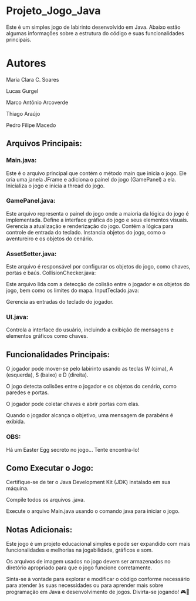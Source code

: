 # Projeto_Jogo_Java

Este é um simples jogo de labirinto desenvolvido em Java. Abaixo estão algumas informações sobre a estrutura do código e suas funcionalidades principais.

# Autores

Maria Clara C. Soares

Lucas Gurgel

Marco Antônio Arcoverde

Thiago Araújo

Pedro Filipe Macedo

## Arquivos Principais:

### Main.java:

Este é o arquivo principal que contém o método main que inicia o jogo.
Ele cria uma janela JFrame e adiciona o painel do jogo (GamePanel) a ela.
Inicializa o jogo e inicia a thread do jogo.

### GamePanel.java:

Este arquivo representa o painel do jogo onde a maioria da lógica do jogo é implementada.
Define a interface gráfica do jogo e seus elementos visuais.
Gerencia a atualização e renderização do jogo.
Contém a lógica para controle de entrada do teclado.
Instancia objetos do jogo, como o aventureiro e os objetos do cenário.

### AssetSetter.java:

Este arquivo é responsável por configurar os objetos do jogo, como chaves, portas e baús.
CollisionChecker.java:

Este arquivo lida com a detecção de colisão entre o jogador e os objetos do jogo, bem como os limites do mapa.
InputTeclado.java:

Gerencia as entradas do teclado do jogador.

### UI.java:

Controla a interface do usuário, incluindo a exibição de mensagens e elementos gráficos como chaves.

## Funcionalidades Principais:

O jogador pode mover-se pelo labirinto usando as teclas W (cima), A (esquerda), S (baixo) e D (direita).

O jogo detecta colisões entre o jogador e os objetos do cenário, como paredes e portas.

O jogador pode coletar chaves e abrir portas com elas.

Quando o jogador alcança o objetivo, uma mensagem de parabéns é exibida.

### OBS: 

Há um Easter Egg secreto no jogo... Tente encontra-lo!

## Como Executar o Jogo:

Certifique-se de ter o Java Development Kit (JDK) instalado em sua máquina.

Compile todos os arquivos .java.

Execute o arquivo Main.java usando o comando java para iniciar o jogo.

## Notas Adicionais:

Este jogo é um projeto educacional simples e pode ser expandido com mais funcionalidades e melhorias na jogabilidade, gráficos e som.

Os arquivos de imagem usados no jogo devem ser armazenados no diretório apropriado para que o jogo funcione corretamente.

Sinta-se à vontade para explorar e modificar o código conforme necessário para atender às suas necessidades ou para aprender mais sobre programação em Java e desenvolvimento de jogos. Divirta-se jogando! 🎮🚀
